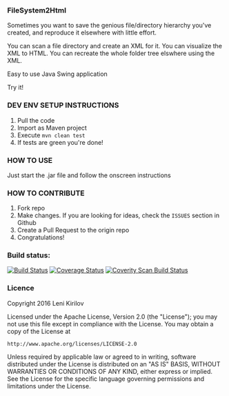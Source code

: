 ### FileSystem2Html

Sometimes you want to save the genious file/directory hierarchy you've created,
and reproduce it elsewhere with little effort.

You can scan a file directory and create an XML for it.
You can visualize the XML to HTML.
You can recreate the whole folder tree elswhere using the XML.

Easy to use Java Swing application

Try it!

### DEV ENV SETUP INSTRUCTIONS

1. Pull the code
2. Import as Maven project
3. Execute `mvn clean test`
4. If tests are green you're done!


### HOW TO USE

Just start the .jar file and follow the onscreen instructions

### HOW TO CONTRIBUTE

1. Fork repo
2. Make changes. If you are looking for ideas, check the `ISSUES` section in Github
3. Create a Pull Request to the origin repo
4. Congratulations!


### Build status:

[![Build Status](https://drone.io/github.com/leni-kirilov/FileSystem2Html/status.png)](https://drone.io/github.com/leni-kirilov/FileSystem2Html/latest)
[![Coverage Status](https://coveralls.io/repos/github/leni-kirilov/FileSystem2Html/badge.svg?branch=master)](https://coveralls.io/github/leni-kirilov/FileSystem2Html?branch=master)
<a href="https://scan.coverity.com/projects/leni-kirilov-filesystem2html">
  <img alt="Coverity Scan Build Status"
       src="https://img.shields.io/coverity/scan/8707.svg"/>
</a>


### Licence
Copyright 2016 Leni Kirilov

Licensed under the Apache License, Version 2.0 (the "License");
you may not use this file except in compliance with the License.
You may obtain a copy of the License at

    http://www.apache.org/licenses/LICENSE-2.0

Unless required by applicable law or agreed to in writing, software
distributed under the License is distributed on an "AS IS" BASIS,
WITHOUT WARRANTIES OR CONDITIONS OF ANY KIND, either express or implied.
See the License for the specific language governing permissions and
limitations under the License.